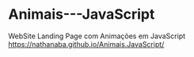 # Animais---JavaScript
WebSite Landing Page com Animações em JavaScript
https://nathanaba.github.io/Animais.JavaScript/

